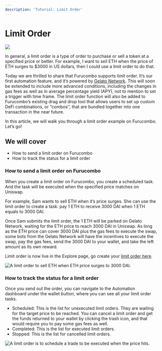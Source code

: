 ```yaml
---
description: 'Tutorial: Limit Order'
---
```


# Limit Order

![](https://lh4.googleusercontent.com/oZ6b3lkNl-IQ8C_8bh6rhsYVdaJTzyZmchLnzj0YCpu9tcSCzGZ8VaXOBxu_3N6V_L9_jk8PyGa40rZxgyVqDlqbuqOwwTAqowXDhuy_yD8n-2ZEXnV_i5N0Q5pxgOwvS1HGWnOB)

In general, a limit order is a type of order to purchase or sell a token at a specified price or better. For example, I want to sell ETH when the price of ETH surges to $3000 in US dollars, then I could use a limit order to do that.

Today we are thrilled to share that Furucombo supports limit order. It’s our first automation feature, and it’s powered by [Gelato Network](https://gelato.network/). This will soon be extended to include more advanced conditions, including the changes in gas fees as well as in average percentage yield \(APY\), not to mention to set a trigger with time frame. The limit order function will also be added to Furucombo’s existing drag and drop tool that allows users to set up custom DeFi combinations, or “combos’’, that are bundled together into one transaction in the near future.

In this article, we will walk you through a limit order example on Furucombo. Let’s go!

## We will cover

* How to send a limit order on Furucombo
* How to track the status for a limit order

### How to send a limit order on Furucombo

When you create a limit order on Furucombo, you create a scheduled task. And the task will be executed when the specified price matches on Uniswap.

For example, Sam wants to sell ETH when it’s price surges. She can use the limit order to create a task: pay 1 ETH to receive 3000 DAI when 1 ETH equals to 3000 DAI.

Once Sam submits the limit order, the 1 ETH will be parked on Gelato Network, waiting for the ETH price to reach 3000 DAI in Uniswap. As long as the ETH price can cover 3000 DAI plus the gas fees to execute the swap, some bots from the Gelato Network will have the incentives to execute the swap, pay the gas fees, send the 3000 DAI to your wallet, and take the left amount as its own reward.

Limit order is now live in the Explore page, go create your [limit order here](https://go.furucombo.app/mNtqI).

![A limit order to sell ETH when ETH price surges to 3000 DAI.](https://lh3.googleusercontent.com/_fLEA3aOCwq6DqHnKUnuh-B95WgGhUBeUgOAcJ1i1LRd661SNtzesslzREEJ8q6WIqP0hwSewrKIFv521so1zEKYMBZCCOK66P4wPzwwtgBEfrV9DjMnukRsJL-jPESPB-DC_y0H)

### How to track the status for a limit order <a id="0e61"></a>

Once you send out the order, you can navigate to the Automation dashboard under the wallet button, where you can see all your limit order tasks.

* Scheduled: This is the list for unexecuted limit orders. They are waiting for the target price to be reached. You can cancel a limit order and get the funds returned to your wallet by clicking the trash icon, and that would require you to pay some gas fees as well.
* Completed: This is the list for executed limit orders.
* Stopped: This is the list for cancelled limit orders.

![A limit order is to schedule a trade to be executed when the price hits.](https://lh4.googleusercontent.com/aNn1hg0zs3Dgny4RnBscZjxAp07II4tRyt8LeLRbzsbTs4XhqIsYk7vYfLlbO78Ri_ZzGdxt6bZT3jdjDRKgXJmrbR7reOA2cWtLMIhFWs-D7s9wvM9MhkH66nRUj4jc0A1Whpc3)



